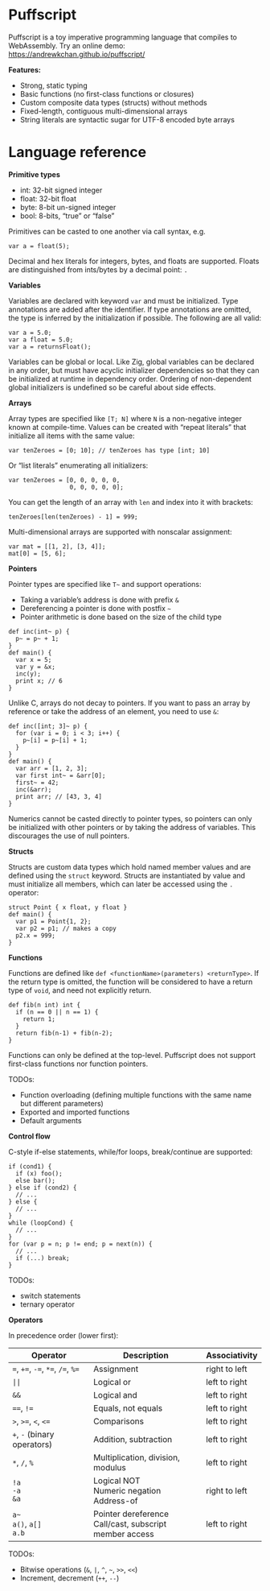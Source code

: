 # Puffscript

Puffscript is a toy imperative programming language that compiles to WebAssembly. Try an online demo: https://andrewkchan.github.io/puffscript/

**Features:**

- Strong, static typing
- Basic functions (no first-class functions or closures)
- Custom composite data types (structs) without methods
- Fixed-length, contiguous multi-dimensional arrays
- String literals are syntactic sugar for UTF-8 encoded byte arrays

# Language reference

**Primitive types**

- int: 32-bit signed integer
- float: 32-bit float
- byte: 8-bit un-signed integer
- bool: 8-bits, “true” or “false”

Primitives can be casted to one another via call syntax, e.g.

```
var a = float(5);
```

Decimal and hex literals for integers, bytes, and floats are supported. Floats are distinguished from ints/bytes by a decimal point: `.`

**Variables**

Variables are declared with keyword `var` and must be initialized. Type annotations are added after the identifier. If type annotations are omitted, the type is inferred by the initialization if possible. The following are all valid:

```
var a = 5.0;
var a float = 5.0;
var a = returnsFloat();
```

Variables can be global or local. Like Zig, global variables can be declared in any order, but must have acyclic initializer dependencies so that they can be initialized at runtime in dependency order. Ordering of non-dependent global initializers is undefined so be careful about side effects.

**Arrays**

Array types are specified like `[T; N]` where `N`  is a non-negative integer known at compile-time.
Values can be created with “repeat literals” that initialize all items with the same value:

```
var tenZeroes = [0; 10]; // tenZeroes has type [int; 10]
```

Or “list literals” enumerating all initializers:

```
var tenZeroes = [0, 0, 0, 0, 0,
                 0, 0, 0, 0, 0];
```

You can get the length of an array with `len` and index into it with brackets:

```
tenZeroes[len(tenZeroes) - 1] = 999;
```

Multi-dimensional arrays are supported with nonscalar assignment:

```
var mat = [[1, 2], [3, 4]];
mat[0] = [5, 6];
```

**Pointers**

Pointer types are specified like `T~` and support operations:

- Taking a variable’s address is done with prefix `&`
- Dereferencing a pointer is done with postfix `~`
- Pointer arithmetic is done based on the size of the child type

```
def inc(int~ p) {
  p~ = p~ + 1;
}
def main() {
  var x = 5;
  var y = &x;
  inc(y);
  print x; // 6
}
```

Unlike C, arrays do not decay to pointers. If you want to pass an array by reference or take the address of an element, you need to use `&`:

```
def inc([int; 3]~ p) {
  for (var i = 0; i < 3; i++) {
    p~[i] = p~[i] + 1;
  }
}
def main() {
  var arr = [1, 2, 3];
  var first int~ = &arr[0];
  first~ = 42;
  inc(&arr);
  print arr; // [43, 3, 4]
}
```

Numerics cannot be casted directly to pointer types, so pointers can only be initialized with other pointers or by taking the address of variables. This discourages the use of null pointers.

**Structs**

Structs are custom data types which hold named member values and are defined using the `struct` keyword. Structs are instantiated by value and must initialize all members, which can later be accessed using the `.` operator:

```
struct Point { x float, y float }
def main() {
  var p1 = Point{1, 2};
  var p2 = p1; // makes a copy
  p2.x = 999;
}
```

**Functions**

Functions are defined like `def <functionName>(parameters) <returnType>`. If the return type is omitted, the function will be considered to have a return type of `void`, and need not explicitly return.

```
def fib(n int) int {
  if (n == 0 || n == 1) {
    return 1;
  }
  return fib(n-1) + fib(n-2);
}
```

Functions can only be defined at the top-level. Puffscript does not support first-class functions nor function pointers.

TODOs:

- Function overloading (defining multiple functions with the same name but different parameters)
- Exported and imported functions
- Default arguments

**Control flow**

C-style if-else statements, while/for loops, break/continue are supported:

```
if (cond1) {
  if (x) foo();
  else bar();
} else if (cond2) {
  // ...
} else {
  // ...
}
while (loopCond) {
  // ...
}
for (var p = n; p != end; p = next(n)) {
  // ...
  if (...) break;
}
```

TODOs:

- switch statements
- ternary operator

**Operators**

In precedence order (lower first):

| Operator                                                 | Description                                   | Associativity |
| -------------------------------------------------------- | --------------------------------------------- | ------------- |
| `=`, `+=`, `-=`, `*=`, `/=`, `%=`                        | Assignment                                    | right to left |
| `\|\|`                                                   | Logical or                                    | left to right |
| `&&`                                                     | Logical and                                   | left to right |
| `==`, `!=`                                               | Equals, not equals                            | left to right |
| `>`, `>=`, `<`, `<=`                                     | Comparisons                                   | left to right |
| `+`, `-` (binary operators)                              | Addition, subtraction                         | left to right |
| `*`, `/`, `%`                         | Multiplication, division, modulus             | left to right |
| `!a`<br>`-a`<br>`&a` | Logical NOT<br>Numeric negation<br>Address-of | right to left |
| `a~`<br>`a()`, `a[]`<br>`a.b`                  | Pointer dereference<br>Call/cast, subscript<br>member access   | left to right |

TODOs:

- Bitwise operations (`&`, `|`, `^`, `~`, `>>`, `<<`)
- Increment, decrement (`++`, `--`)

